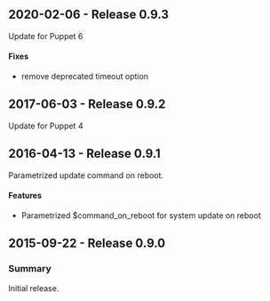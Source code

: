 ## 2020-02-06 - Release 0.9.3

Update for Puppet 6

#### Fixes

- remove deprecated timeout option

## 2017-06-03 - Release 0.9.2

Update for Puppet 4

## 2016-04-13 - Release 0.9.1

Parametrized update command on reboot.

#### Features

- Parametrized $command_on_reboot for system update on reboot

## 2015-09-22 - Release 0.9.0

### Summary

Initial release.
